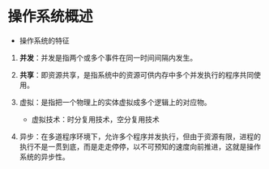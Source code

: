 # 操作系统概述

* 操作系统的特征

1. **并发**：并发是指两个或多个事件在同一时间间隔内发生。
2. **共享**：即资源共享，是指系统中的资源可供内存中多个并发执行的程序共同使用。

3. 虚拟：是指把一个物理上的实体虚拟成多个逻辑上的对应物。
   * 虚拟技术：时分复用技术，空分复用技术

4. 异步：在多道程序环境下，允许多个程序并发执行，但由于资源有限，进程的执行不是一贯到底，而是走走停停，以不可预知的速度向前推进，这就是操作系统的异步性。

